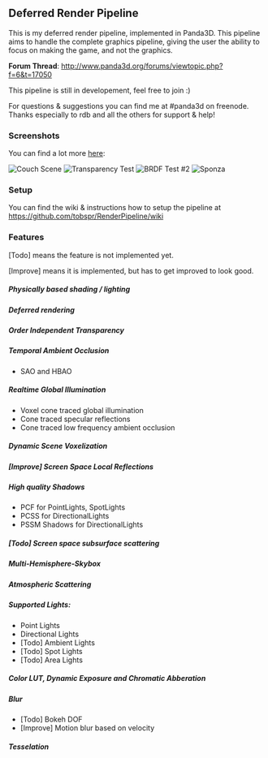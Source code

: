 ## Deferred Render Pipeline

This is my deferred render pipeline, implemented in Panda3D. This 
pipeline aims to handle the complete graphics pipeline, giving the user the ability to focus on making the game, and not the graphics.

**Forum Thread**: http://www.panda3d.org/forums/viewtopic.php?f=6&t=17050

This pipeline is still in developement, feel free to join :)

For questions & suggestions you can find me at #panda3d on freenode.
Thanks especially to rdb and all the others for support & help!

### Screenshots

You can find a lot more <a href="https://www.dropbox.com/sh/dq4wu3g9jwjqnht/AAABSOPnglDHZYsG5HXR-mhWa?dl=0">here</a>:

![Couch Scene](http://fs2.directupload.net/images/150502/jl66b4cc.png)
![Transparency Test](http://fs2.directupload.net/images/150503/78h7dpz9.png)
![BRDF Test #2](http://fs1.directupload.net/images/141222/9sgebqmw.png)
![Sponza](http://s7.directupload.net/images/140919/a6b3vyb5.png)


### Setup
You can find the wiki & instructions how to setup the pipeline at
https://github.com/tobspr/RenderPipeline/wiki

### Features

[Todo] means the feature is not implemented yet.

[Improve] means it is implemented, but has to get improved to look good.

##### Physically based shading / lighting
##### Deferred rendering
##### Order Independent Transparency
##### Temporal Ambient Occlusion
- SAO and HBAO

##### Realtime Global Illumination
- Voxel cone traced global illumination
- Cone traced specular reflections
- Cone traced low frequency ambient occlusion

##### Dynamic Scene Voxelization

##### [Improve] Screen Space Local Reflections

##### High quality Shadows
- PCF for PointLights, SpotLights
- PCSS for DirectionalLights
- PSSM Shadows for DirectionalLights

##### [Todo] Screen space subsurface scattering
##### Multi-Hemisphere-Skybox

##### Atmospheric Scattering

##### Supported Lights:
- Point Lights
- Directional Lights
- [Todo] Ambient Lights
- [Todo] Spot Lights
- [Todo] Area Lights

##### Color LUT, Dynamic Exposure and Chromatic Abberation
##### Blur
- [Todo] Bokeh DOF
- [Improve] Motion blur based on velocity

##### Tesselation

